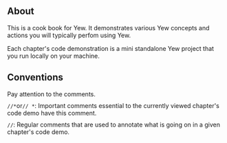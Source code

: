 <h2>About</h2>
This is a cook book for Yew. It demonstrates various Yew concepts and actions you will typically perfom using Yew.

Each chapter's code demonstration is a mini standalone Yew project that you run locally on your machine.

<h2>Conventions</h2>
<p style="margin-bottom: 10px;">Pay attention to the comments.</p>
<div style="margin-bottom: 10px;">
<code>//*</code>or<code>// *</code>: Important comments essential to the currently viewed chapter's code demo have this comment.
</div>
<div>
<code>//</code>: Regular comments that are used to annotate what is going on in a given chapter's code demo.
</div>
